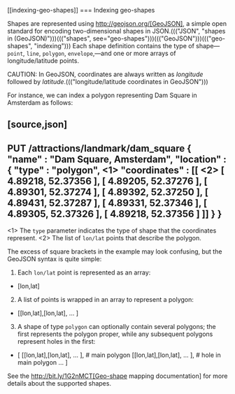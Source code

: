 [[indexing-geo-shapes]]
=== Indexing geo-shapes

Shapes are represented using http://geojson.org/[GeoJSON], a simple open
standard for encoding two-dimensional shapes in JSON.((("JSON", "shapes in (GeoJSON)")))((("shapes", see="geo-shapes")))((("GeoJSON")))((("geo-shapes", "indexing")))  Each shape definition
contains the type of shape&#x2014;`point`, `line`, `polygon`, `envelope`,&#x2014;and one or more arrays of longitude/latitude points.

CAUTION: In GeoJSON, coordinates are always written as _longitude_  followed
by _latitude_.((("longitude/latitude coordinates in GeoJSON")))

For instance, we can index a polygon representing Dam Square in Amsterdam as
follows:

[source,json]
-----------------------
PUT /attractions/landmark/dam_square
{
    "name" : "Dam Square, Amsterdam",
    "location" : {
        "type" : "polygon", <1>
        "coordinates" : [[ <2>
          [ 4.89218, 52.37356 ],
          [ 4.89205, 52.37276 ],
          [ 4.89301, 52.37274 ],
          [ 4.89392, 52.37250 ],
          [ 4.89431, 52.37287 ],
          [ 4.89331, 52.37346 ],
          [ 4.89305, 52.37326 ],
          [ 4.89218, 52.37356 ]
        ]]
    }
}
-----------------------
<1> The `type` parameter indicates the type of shape that the coordinates
    represent.
<2> The list of `lon/lat` points that describe the polygon.

The excess of square brackets in the example may look confusing, but the
GeoJSON syntax is quite simple:

1. Each `lon/lat` point is represented as an array:
+
    [lon,lat]

2. A list of points is wrapped in an array to represent a polygon:
+
    [[lon,lat],[lon,lat], ... ]

3. A shape of type `polygon` can optionally contain several polygons; the
   first represents the polygon proper, while any subsequent polygons represent
   holes in the first:
+
    [
      [[lon,lat],[lon,lat], ... ],  # main polygon
      [[lon,lat],[lon,lat], ... ],  # hole in main polygon
      ...
    ]

See the http://bit.ly/1G2nMCT[Geo-shape mapping documentation] for
more details about the supported shapes.


